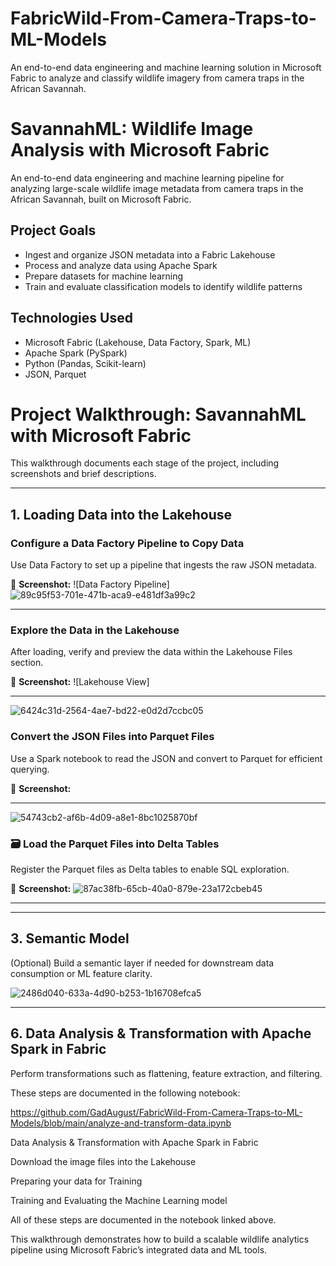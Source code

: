 # FabricWild-From-Camera-Traps-to-ML-Models
An end-to-end data engineering and machine learning solution in Microsoft Fabric to analyze and classify wildlife imagery from camera traps in the African Savannah.

# SavannahML: Wildlife Image Analysis with Microsoft Fabric

An end-to-end data engineering and machine learning pipeline for analyzing large-scale wildlife image metadata from camera traps in the African Savannah, built on Microsoft Fabric.

##  Project Goals

- Ingest and organize JSON metadata into a Fabric Lakehouse
- Process and analyze data using Apache Spark
- Prepare datasets for machine learning
- Train and evaluate classification models to identify wildlife patterns

##  Technologies Used

- Microsoft Fabric (Lakehouse, Data Factory, Spark, ML)
- Apache Spark (PySpark)
- Python (Pandas, Scikit-learn)
- JSON, Parquet

#  Project Walkthrough: SavannahML with Microsoft Fabric

This walkthrough documents each stage of the project, including screenshots and brief descriptions.

---

## 1. Loading Data into the Lakehouse

###  Configure a Data Factory Pipeline to Copy Data

Use Data Factory to set up a pipeline that ingests the raw JSON metadata.

📸 **Screenshot:**
![Data Factory Pipeline]
![89c95f53-701e-471b-aca9-e481df3a99c2](https://github.com/user-attachments/assets/f23ba8b0-945a-41bf-b575-d230e830bf6f)

---

###  Explore the Data in the Lakehouse

After loading, verify and preview the data within the Lakehouse Files section.

📸 **Screenshot:**
![Lakehouse View]

---
![6424c31d-2564-4ae7-bd22-e0d2d7ccbc05](https://github.com/user-attachments/assets/d4d65f78-c2d1-4f24-8ff1-e659e0c1831c)

###  Convert the JSON Files into Parquet Files

Use a Spark notebook to read the JSON and convert to Parquet for efficient querying.

📸 **Screenshot:**


---
![54743cb2-af6b-4d09-a8e1-8bc1025870bf](https://github.com/user-attachments/assets/81f8b1e3-08cd-48d9-a067-8ffef15d1bd4)

### 🗃 Load the Parquet Files into Delta Tables

Register the Parquet files as Delta tables to enable SQL exploration.

📸 **Screenshot:**
![87ac38fb-65cb-40a0-879e-23a172cbeb45](https://github.com/user-attachments/assets/d9e7f357-4a3f-4707-9182-df8dd9dcb843)


---



---

## 3. Semantic Model

(Optional) Build a semantic layer if needed for downstream data consumption or ML feature clarity.

![2486d040-633a-4d90-b253-1b16708efca5](https://github.com/user-attachments/assets/45b04493-962a-40d5-b675-aed38faa60e0)


---

## 6. Data Analysis & Transformation with Apache Spark in Fabric

Perform transformations such as flattening, feature extraction, and filtering.

These steps are documented in the following notebook:

https://github.com/GadAugust/FabricWild-From-Camera-Traps-to-ML-Models/blob/main/analyze-and-transform-data.ipynb

Data Analysis & Transformation with Apache Spark in Fabric

Download the image files into the Lakehouse

Preparing your data for Training

Training and Evaluating the Machine Learning model

All of these steps are documented in the notebook linked above.


This walkthrough demonstrates how to build a scalable wildlife analytics pipeline using Microsoft Fabric’s integrated data and ML tools.





